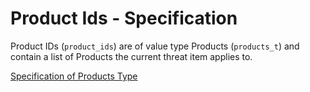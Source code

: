 # Product Ids - Specification

Product IDs (`product_ids`) are of value type Products (`products_t`) and contain a list of Products the current threat item applies to.

[Specification of Products Type](types/products-spec.en.md)
